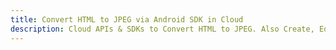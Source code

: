 ---title: Convert HTML to JPEG via Android SDK in Clouddescription: Cloud APIs & SDKs to Convert HTML to JPEG. Also Create, Edit & Render Microsoft Word & OpenOffice documents in the Cloud.---